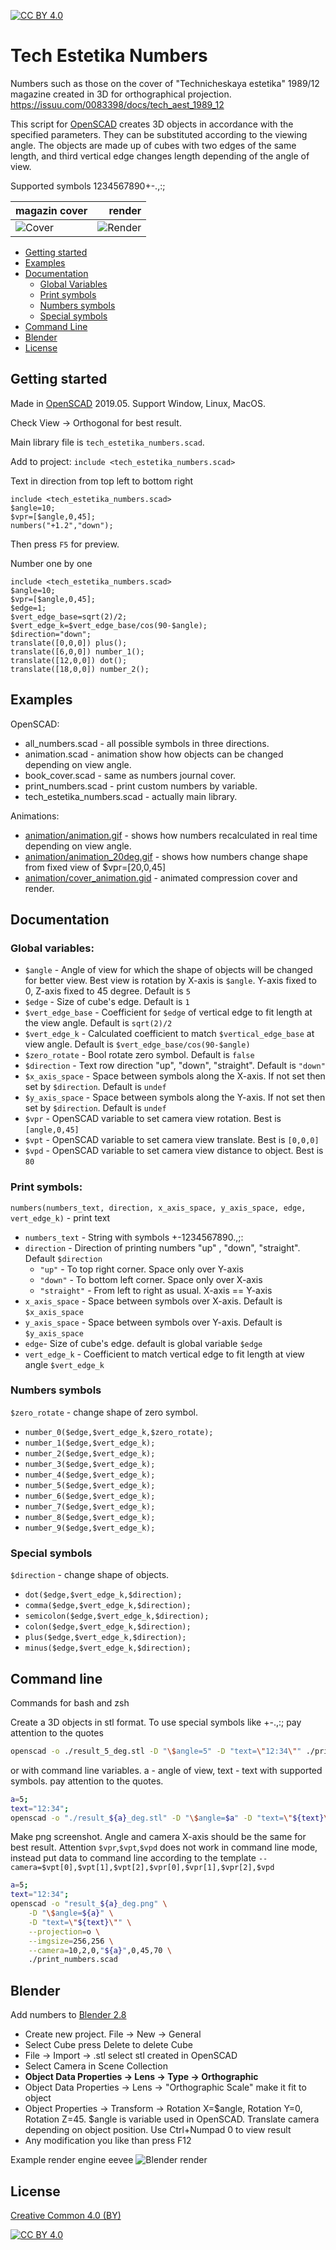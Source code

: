 [![CC BY 4.0](https://img.shields.io/badge/License-CC%20BY%204.0-lightgrey.svg)](https://creativecommons.org/licenses/by/4.0)

# Tech Estetika Numbers

Numbers such as those on the cover of "Technicheskaya estetika" 1989/12 magazine created in 3D for orthographical projection. https://issuu.com/0083398/docs/tech_aest_1989_12

This script for [OpenSCAD](https://www.openscad.org) creates 3D objects in accordance with the specified parameters. They can be substituted according to the viewing angle. The objects are made up of cubes with two edges of the same length, and third vertical edge changes length depending of the angle of view. 

Supported symbols 1234567890+-.,:;

magazin cover| render
:-|-:
![Cover](./images/cover.jpg)|![Render](./images/cover_render.png)

- [Getting started](#getting-started)
- [Examples](#examples)
- [Documentation](#openscad-code)
    - [Global Variables](#global-variables)
    - [Print symbols](#print-symbols)
    - [Numbers symbols](#numbers-symbols)
    - [Special symbols]($special-symbols)
- [Command Line](#command-line)
- [Blender](#blender)
- [License](#License)

## Getting started

Made in [OpenSCAD](https://www.openscad.org) 2019.05. Support Window, Linux, MacOS.

Check View -> Orthogonal for best result.

Main library file is `tech_estetika_numbers.scad`. 

Add to project:
`include <tech_estetika_numbers.scad>`

Text in direction from top left to bottom right

```openscad
include <tech_estetika_numbers.scad>
$angle=10;
$vpr=[$angle,0,45];
numbers("+1.2","down");
```

Then press `F5` for preview.

Number one by one

```openscad
include <tech_estetika_numbers.scad>
$angle=10;
$vpr=[$angle,0,45];
$edge=1;
$vert_edge_base=sqrt(2)/2;
$vert_edge_k=$vert_edge_base/cos(90-$angle);
$direction="down";
translate([0,0,0]) plus();
translate([6,0,0]) number_1();
translate([12,0,0]) dot();
translate([18,0,0]) number_2();
```

## Examples

OpenSCAD:
- all_numbers.scad - all possible symbols in three directions.
- animation.scad - animation show how objects can be changed depending on view angle.
- book_cover.scad - same as numbers journal cover.
- print_numbers.scad - print custom numbers by variable.
- tech_estetika_numbers.scad - actually main library.

Animations:
- [animation/animation.gif](./animation/animation.gif) - shows how numbers recalculated in real time depending on view angle.
- [animation/animation_20deg.gif](./animation/animation_20deg.gif) - shows how numbers change shape from fixed view of $vpr=[20,0,45] 
- [animation/cover_animation.gid](./animation/cover_animation.gif) - animated compression cover and render.


## Documentation

### Global variables:

- `$angle` - Angle of view for which the shape of objects will be changed for better view. Best view is  rotation by X-axis is `$angle`. Y-axis fixed to 0, Z-axis fixed to 45 degree. Default is `5`
- `$edge` - Size of cube's edge. Default is `1`
- `$vert_edge_base` - Coefficient for `$edge` of vertical edge to fit length at the view angle. Default is `sqrt(2)/2`
- `$vert_edge_k` - Calculated coefficient to match `$vertical_edge_base` at view angle. Default is `$vert_edge_base/cos(90-$angle)`
- `$zero_rotate` - Bool rotate zero symbol. Default is `false `
- `$direction` - Text row direction "up", "down", "straight". Default is `"down"`
- `$x_axis_space` - Space between symbols along the X-axis. If not set then set by `$direction`. Default is `undef`
- `$y_axis_space` - Space between symbols along the Y-axis. If not set then set by `$direction`. Default is `undef`
- `$vpr` - OpenSCAD variable to set camera view rotation. Best is `[angle,0,45]`
- `$vpt` - OpenSCAD variable to set camera view translate. Best is `[0,0,0]`
- `$vpd` - OpenSCAD variable to set camera view distance to object. Best is `80`


### Print symbols:

`numbers(numbers_text, direction, x_axis_space, y_axis_space, edge, vert_edge_k)` - print text
- `numbers_text` - String with symbols +-1234567890.,;:
- `direction` - Direction of printing numbers "up" , "down", "straight". Default `$direction`
    - `"up"` - To top right corner. Space only over Y-axis
    - `"down"` - To bottom left corner. Space only over X-axis
    - `"straight"` - From left to right as usual. X-axis == Y-axis
- `x_axis_space` - Space between symbols over X-axis. Default is `$x_axis_space`
- `y_axis_space` - Space between symbols over Y-axis. Default is `$y_axis_space` 
- `edge`- Size of cube's edge. default is global variable `$edge`
- `vert_edge_k` - Coefficient to match vertical edge to fit length at view angle `$vert_edge_k`

### Numbers symbols

`$zero_rotate` - change shape of zero symbol.
 
- `number_0($edge,$vert_edge_k,$zero_rotate);`
- `number_1($edge,$vert_edge_k);`
- `number_2($edge,$vert_edge_k);`
- `number_3($edge,$vert_edge_k);`
- `number_4($edge,$vert_edge_k);`
- `number_5($edge,$vert_edge_k);`
- `number_6($edge,$vert_edge_k);`
- `number_7($edge,$vert_edge_k);`
- `number_8($edge,$vert_edge_k);`
- `number_9($edge,$vert_edge_k);`

### Special symbols

`$direction` - change shape of objects.

- `dot($edge,$vert_edge_k,$direction);`
- `comma($edge,$vert_edge_k,$direction);`
- `semicolon($edge,$vert_edge_k,$direction);`
- `colon($edge,$vert_edge_k,$direction);`
- `plus($edge,$vert_edge_k,$direction);`
- `minus($edge,$vert_edge_k,$direction);`

## Command line 

Commands for bash and zsh

Create a 3D objects in stl format. To use special symbols like +-.,:; 
pay attention to the quotes

```bash
openscad -o ./result_5_deg.stl -D "\$angle=5" -D "text=\"12:34\"" ./print_numbers.scad
```

or with command line variables. a - angle of view, text - text with supported symbols.
pay attention to the quotes.
```bash
a=5; 
text="12:34";
openscad -o "./result_${a}_deg.stl" -D "\$angle=$a" -D "text=\"${text}\"" ./print_numbers.scad
```
Make png screenshot. Angle and camera X-axis should be the same for best result.
Attention `$vpr`,`$vpt`,`$vpd` does not work in command line mode, instead put data to command line according to the template `--camera=$vpt[0],$vpt[1],$vpt[2],$vpr[0],$vpr[1],$vpr[2],$vpd`
```bash
a=5; 
text="12:34";
openscad -o "result_${a}_deg.png" \
    -D "\$angle=${a}" \
    -D "text=\"${text}\"" \
    --projection=o \
    --imgsize=256,256 \
    --camera=10,2,0,"${a}",0,45,70 \
    ./print_numbers.scad
```


## Blender
Add numbers to [Blender 2.8](https://www.blender.org)

- Create new project. File -> New -> General
- Select Cube press Delete to delete Cube
- File -> Import -> .stl select stl created in OpenSCAD
- Select Camera in Scene Collection
- __Object Data Properties -> Lens -> Type -> Orthographic__
- Object Data Properties -> Lens -> "Orthographic Scale" make it fit to object
- Object Properties -> Transform -> Rotation X=$angle, Rotation Y=0, Rotation Z=45. $angle is variable used in OpenSCAD. Translate camera depending on object position. Use Ctrl+Numpad 0 to view result
- Any modification you like than press F12

Example render engine eevee
![Blender render](./images/2020_blender.png)

## License

[Creative Common 4.0 (BY)](https://creativecommons.org/licenses/by/4.0)

[![CC BY 4.0](https://licensebuttons.net/l/by/4.0/88x31.png)](https://creativecommons.org/licenses/by/4.0)
